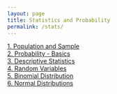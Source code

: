 ```yaml
---
layout: page
title: Statistics and Probability
permalink: /stats/
---
```


[1. Population and Sample](population-and-sample)<br>
[2. Probability - Basics](probability-basics)<br>
[3. Descriptive Statistics](descriptive-stats)<br>
[4. Random Variables](random-variables)<br>
[5. Binomial Distribution](binomial-distribution)<br>
[6. Normal Distributions](normal-distributions)<br>